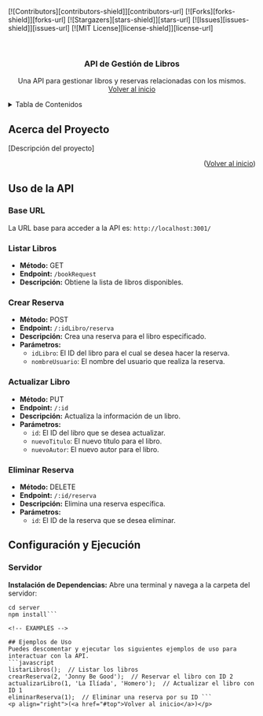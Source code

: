<div id="top"></div>

<!-- PROJECT SHIELDS -->
<!--
*** Asegúrate de personalizar los enlaces a las imágenes y otros enlaces a tu proyecto.
-->
[![Contributors][contributors-shield]][contributors-url]
[![Forks][forks-shield]][forks-url]
[![Stargazers][stars-shield]][stars-url]
[![Issues][issues-shield]][issues-url]
[![MIT License][license-shield]][license-url]

<!-- PROJECT LOGO -->
<br />
<div align="center">
  <h3 align="center">API de Gestión de Libros</h3>
  <p align="center">
    Una API para gestionar libros y reservas relacionadas con los mismos.
    <br />
    <a href="#top">Volver al inicio</a>
  </p>
</div>

<!-- TABLE OF CONTENTS -->
<details>
  <summary>Tabla de Contenidos</summary>
  <ol>
    <li><a href="#about-the-project">Acerca del Proyecto</a></li>
    <li><a href="#usage">Uso de la API</a></li>
    <li><a href="#examples">Ejemplos de Uso</a></li>
    <li><a href="#installation">Configuración y Ejecución</a></li>
  </ol>
</details>

<!-- ABOUT THE PROJECT -->
## Acerca del Proyecto

[Descripción del proyecto]

<p align="right">(<a href="#top">Volver al inicio</a>)</p>

<!-- USAGE -->
## Uso de la API

### Base URL
La URL base para acceder a la API es: `http://localhost:3001/`

### Listar Libros
- **Método:** GET
- **Endpoint:** `/bookRequest`
- **Descripción:** Obtiene la lista de libros disponibles.

### Crear Reserva
- **Método:** POST
- **Endpoint:** `/:idLibro/reserva`
- **Descripción:** Crea una reserva para el libro especificado.
- **Parámetros:**
  - `idLibro`: El ID del libro para el cual se desea hacer la reserva.
  - `nombreUsuario`: El nombre del usuario que realiza la reserva.

### Actualizar Libro
- **Método:** PUT
- **Endpoint:** `/:id`
- **Descripción:** Actualiza la información de un libro.
- **Parámetros:**
  - `id`: El ID del libro que se desea actualizar.
  - `nuevoTitulo`: El nuevo título para el libro.
  - `nuevoAutor`: El nuevo autor para el libro.

### Eliminar Reserva
- **Método:** DELETE
- **Endpoint:** `/:id/reserva`
- **Descripción:** Elimina una reserva específica.
- **Parámetros:**
  - `id`: El ID de la reserva que se desea eliminar.
## Configuración y Ejecución

### Servidor

**Instalación de Dependencias:** Abre una terminal y navega a la carpeta del servidor:

```
cd server
npm install```

<!-- EXAMPLES -->

## Ejemplos de Uso
Puedes descomentar y ejecutar los siguientes ejemplos de uso para interactuar con la API.
```javascript
listarLibros();  // Listar los libros
crearReserva(2, 'Jonny Be Good');  // Reservar el libro con ID 2
actualizarLibro(1, 'La Ilíada', 'Homero');  // Actualizar el libro con ID 1
eliminarReserva(1);  // Eliminar una reserva por su ID ```
<p align="right">(<a href="#top">Volver al inicio</a>)</p>



